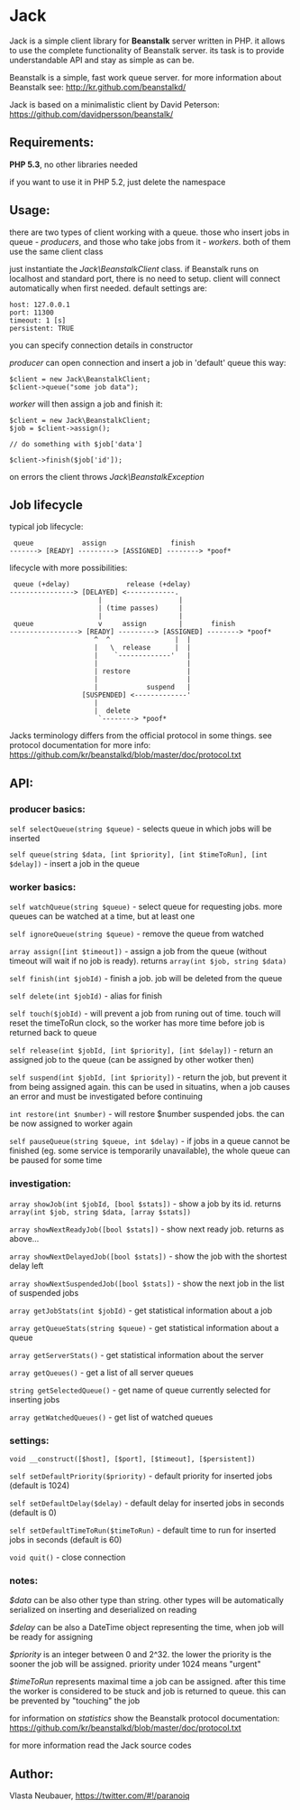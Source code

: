 Jack
==========

Jack is a simple client library for **Beanstalk** server written in PHP. it allows to use the complete functionality of Beanstalk server. its task is to provide understandable API and stay as simple as can be.

Beanstalk is a simple, fast work queue server. for more information about Beanstalk see: http://kr.github.com/beanstalkd/

Jack is based on a minimalistic client by David Peterson: https://github.com/davidpersson/beanstalk/

Requirements:
----------
**PHP 5.3**, no other libraries needed

if you want to use it in PHP 5.2, just delete the namespace


Usage:
----------
there are two types of client working with a queue. those who insert jobs in queue - *producers*, and those who take jobs from it - *workers*. both of them use the same client class

just instantiate the *Jack\BeanstalkClient* class. if Beanstalk runs on localhost and standard port, there is no need to setup. client will connect automatically when first needed. default settings are: 

    host: 127.0.0.1
    port: 11300
    timeout: 1 [s]
    persistent: TRUE

you can specify connection details in constructor


*producer* can open connection and insert a job in 'default' queue this way: 

    $client = new Jack\BeanstalkClient;
    $client->queue("some job data");

*worker* will then assign a job and finish it:

    $client = new Jack\BeanstalkClient;
    $job = $client->assign();
    
    // do something with $job['data']
    
    $client->finish($job['id']);


on errors the client throws *Jack\BeanstalkException*


Job lifecycle
----------

typical job lifecycle:


     queue            assign                finish
    -------> [READY] ---------> [ASSIGNED] --------> *poof*



lifecycle with more possibilities:


    
     queue (+delay)              release (+delay)
    ----------------> [DELAYED] <------------.
                          |                   |
                          | (time passes)     |
                          |                   |
     queue                v     assign        |       finish
    -----------------> [READY] ---------> [ASSIGNED] --------> *poof*
                         ^  ^                |  |
                         |   \  release      |  |
                         |    `-------------'   |
                         |                      |
                         | restore              |
                         |                      |
                         |            suspend   |
                      [SUSPENDED] <-------------'
                         |
                         |  delete
                          `--------> *poof*

Jacks terminology differs from the official protocol in some things. see protocol documentation for more info: https://github.com/kr/beanstalkd/blob/master/doc/protocol.txt


API:
----------

### producer basics:
`self selectQueue(string $queue)` - selects queue in which jobs will be inserted

`self queue(string $data, [int $priority], [int $timeToRun], [int $delay])` - insert a job in the queue


### worker basics:
`self watchQueue(string $queue)` - select queue for requesting jobs. more queues can be watched at a time, but at least one

`self ignoreQueue(string $queue)` - remove the queue from watched

`array assign([int $timeout])` - assign a job from the queue (without timeout will wait if no job is ready). returns `array(int $job, string $data)`

`self finish(int $jobId)` - finish a job. job will be deleted from the queue

`self delete(int $jobId)` - alias for finish

`self touch($jobId)` - will prevent a job from runing out of time. touch will reset the timeToRun clock, so the worker has more time before job is returned back to queue

`self release(int $jobId, [int $priority], [int $delay])` - return an assigned job to the queue (can be assigned by other wotker then)

`self suspend(int $jobId, [int $priority])` - return the job, but prevent it from being assigned again. this can be used in situatins, when a job causes an error and must be investigated before continuing

`int restore(int $number)` - will restore $number suspended jobs. the can be now assigned to worker again

`self pauseQueue(string $queue, int $delay)` - if jobs in a queue cannot be finished (eg. some service is temporarily unavailable), the whole queue can be paused for some time


### investigation:
`array showJob(int $jobId, [bool $stats])` - show a job by its id. returns `array(int $job, string $data, [array $stats])`

`array showNextReadyJob([bool $stats])` - show next ready job. returns as above…

`array showNextDelayedJob([bool $stats])` - show the job with the shortest delay left

`array showNextSuspendedJob([bool $stats])` - show the next job in the list of suspended jobs

`array getJobStats(int $jobId)` - get statistical information about a job

`array getQueueStats(string $queue)` - get statistical information about a queue

`array getServerStats()` - get statistical information about the server

`array getQueues()` - get a list of all server queues

`string getSelectedQueue()` - get name of queue currently selected for inserting jobs

`array getWatchedQueues()` - get list of watched queues


### settings:
`void __construct([$host], [$port], [$timeout], [$persistent])`

`self setDefaultPriority($priority)` - default priority for inserted jobs (default is 1024)

`self setDefaultDelay($delay)` - default delay for inserted jobs in seconds (default is 0)

`self setDefaultTimeToRun($timeToRun)` - default time to run for inserted jobs in seconds (default is 60)

`void quit()` - close connection

### notes:
*$data* can be also other type than string. other types will be automatically serialized on inserting and deserialized on reading

*$delay* can be also a DateTime object representing the time, when job will be ready for assigning

*$priority* is an integer between 0 and 2^32. the lower the priority is the sooner the job will be assigned. priority under 1024 means "urgent"

*$timeToRun* represents maximal time a job can be assigned. after this time the worker is considered to be stuck and job is returned to queue. this can be prevented by "touching" the job

for information on *statistics* show the Beanstalk protocol documentation: https://github.com/kr/beanstalkd/blob/master/doc/protocol.txt

for more information read the Jack source codes


Author:
----------
Vlasta Neubauer, https://twitter.com/#!/paranoiq
